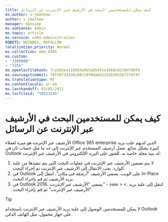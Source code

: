 ```yaml
---
title: كيف يمكن للمستخدمين البحث في الأرشيف عبر الإنترنت عن الرسائل
ms.author: v-jmathew
author: v-jmathew
manager: dansimp
ms.audience: Admin
ms.topic: article
ms.service: o365-administration
ROBOTS: NOINDEX, NOFOLLOW
localization_priority: Normal
ms.collection: Adm_O365
ms.custom:
- "3100008"
- "7255"
ms.openlocfilehash: 7ca502ea118503e9b5a854fce1bb8c6239d780f6
ms.sourcegitcommit: 78fe9f33438cb0c19f0dab31253b5853b73f4f47
ms.translationtype: MT
ms.contentlocale: ar-SA
ms.lasthandoff: 03/05/2021
ms.locfileid: "50523145"
---
```

# <a name="how-users-can-search-their-online-archive-for-messages"></a>كيف يمكن للمستخدمين البحث في الأرشيف عبر الإنترنت عن الرسائل

الأرشيف عبر الإنترنت هو ميزة لعملاء Office 365 enterprise الذين لديهم علب بريد كبيرة بشكل شائع. تعمل أرشيف المستخدم عبر الإنترنت إلى حد ما مثل حساب ثان في Outlook له بنية مجلد خاصة به. للعثور على البريد الإلكتروني في الأرشيف عبر الإنترنت:

1. لا يتم تضمين الأرشيف عبر الإنترنت في عمليات البحث التي يتم تنفيذها من علبة الوارد. يجب الانتقال إلى الأرشيف عبر الإنترنت ثم إجراء البحث.
2. في Outlook على الويب، يسمى الأرشيف *"أرشفة في مكان".* انتقل إلى In-Place بريد الأرشيف ثم قم بإجراء البحث.
3. في Outlook 2016، يسمى "الأرشيف عبر *الإنترنت" - `name` > <.* انتقل إلى علبة بريد "الأرشيف عبر الإنترنت" ثم قم بإجراء البحث.

> [!TIP]
> لا يمكن للمستخدمين الوصول إلى علبة بريد الأرشيف عبر الإنترنت باستخدام Outlook على جهاز محمول، مثل الهاتف الذكي.
